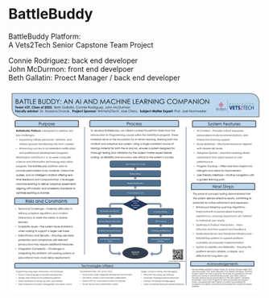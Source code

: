 # BattleBuddy
BattleBuddy Platform: <br>
A Vets2Tech Senior Capstone Team Project <br>  

Connie Rodriguez: back end developer<br>
John McDurmon: front end develpoer<br>
Beth Gallatin: Proect Manager / back end developer<br>

![BattleBuddy Project Poster](https://raw.githubusercontent.com/silverApplesOfTheMoon/BattleBuddy/main/BattleBuddyProjectPosterEngineeringBanquet.png)



